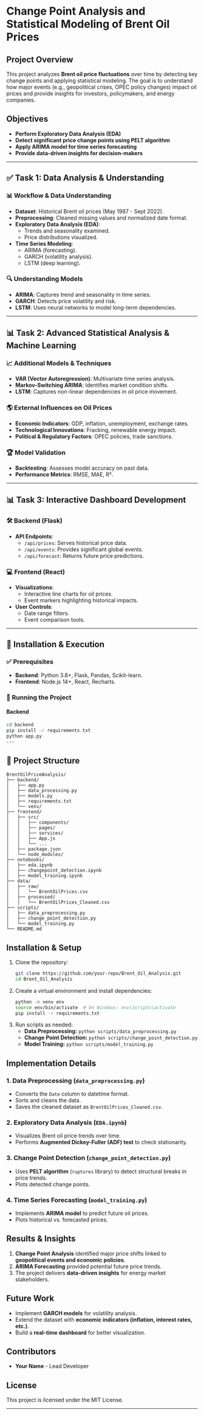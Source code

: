 # Change Point Analysis and Statistical Modeling of Brent Oil Prices

## Project Overview
This project analyzes **Brent oil price fluctuations** over time by detecting key change points and applying statistical modeling. The goal is to understand how major events (e.g., geopolitical crises, OPEC policy changes) impact oil prices and provide insights for investors, policymakers, and energy companies.

## Objectives
- **Perform Exploratory Data Analysis (EDA)**
- **Detect significant price change points using PELT algorithm**
- **Apply ARIMA model for time series forecasting**
- **Provide data-driven insights for decision-makers**


---

## ✅ Task 1: Data Analysis & Understanding
### 📊 Workflow & Data Understanding
- **Dataset**: Historical Brent oil prices (May 1987 - Sept 2022).
- **Preprocessing**: Cleaned missing values and normalized date format.
- **Exploratory Data Analysis (EDA)**:
  - Trends and seasonality examined.
  - Price distributions visualized.
- **Time Series Modeling**:
  - ARIMA (forecasting).
  - GARCH (volatility analysis).
  - LSTM (deep learning).

### 🔍 Understanding Models
- **ARIMA**: Captures trend and seasonality in time series.
- **GARCH**: Detects price volatility and risk.
- **LSTM**: Uses neural networks to model long-term dependencies.

---

## 📊 Task 2: Advanced Statistical Analysis & Machine Learning
### 📈 Additional Models & Techniques
- **VAR (Vector Autoregression)**: Multivariate time series analysis.
- **Markov-Switching ARIMA**: Identifies market condition shifts.
- **LSTM**: Captures non-linear dependencies in oil price movement.

### 🌎 External Influences on Oil Prices
- **Economic Indicators**: GDP, inflation, unemployment, exchange rates.
- **Technological Innovations**: Fracking, renewable energy impact.
- **Political & Regulatory Factors**: OPEC policies, trade sanctions.

### 🏆 Model Validation
- **Backtesting**: Assesses model accuracy on past data.
- **Performance Metrics**: RMSE, MAE, R².

---

## 📊 Task 3: Interactive Dashboard Development
### 🛠 Backend (Flask)
- **API Endpoints**:
  - `/api/prices`: Serves historical price data.
  - `/api/events`: Provides significant global events.
  - `/api/forecast`: Returns future price predictions.

### 💻 Frontend (React)
- **Visualizations**:
  - Interactive line charts for oil prices.
  - Event markers highlighting historical impacts.
- **User Controls**:
  - Date range filters.
  - Event comparison tools.

---

## 🚀 Installation & Execution
### ✅ Prerequisites
- **Backend**: Python 3.8+, Flask, Pandas, Scikit-learn.
- **Frontend**: Node.js 14+, React, Recharts.

### 🔧 Running the Project
#### Backend
```sh
cd backend
pip install -r requirements.txt
python app.py
---
```
## 📂 **Project Structure**  

```plaintext
BrentOilPriceAnalysis/
├── backend/
│   ├── app.py
│   ├── data_processing.py
│   ├── models.py
│   ├── requirements.txt
│   └── venv/
├── frontend/
│   ├── src/
│   │   ├── components/
│   │   ├── pages/
│   │   ├── services/
│   │   ├── App.js
│   │   └── ...
│   ├── package.json
│   └── node_modules/
├── notebooks/
│   ├── eda.ipynb
│   ├── changepoint_detection.ipynb
│   ├── model_training.ipynb
├── data/
│   ├── raw/
│   │   └── BrentOilPrices.csv
│   ├── processed/
│   │   └── BrentOilPrices_Cleaned.csv
├── scripts/
│   ├── data_preprocessing.py
│   ├── change_point_detection.py
│   └── model_training.py
└── README.md
```

## Installation & Setup
1. Clone the repository:
   ```sh
   git clone https://github.com/your-repo/Brent_Oil_Analysis.git
   cd Brent_Oil_Analysis
   ```
2. Create a virtual environment and install dependencies:
   ```sh
   python -m venv env
   source env/bin/activate  # On Windows: env\Scripts\activate
   pip install -r requirements.txt
   ```
3. Run scripts as needed:
   - **Data Preprocessing:** `python scripts/data_preprocessing.py`
   - **Change Point Detection:** `python scripts/change_point_detection.py`
   - **Model Training:** `python scripts/model_training.py`

## Implementation Details

### 1. Data Preprocessing (`data_preprocessing.py`)
- Converts the `Date` column to datetime format.
- Sorts and cleans the data.
- Saves the cleaned dataset as `BrentOilPrices_Cleaned.csv`.

### 2. Exploratory Data Analysis (`EDA.ipynb`)
- Visualizes Brent oil price trends over time.
- Performs **Augmented Dickey-Fuller (ADF) test** to check stationarity.

### 3. Change Point Detection (`change_point_detection.py`)
- Uses **PELT algorithm** (`ruptures` library) to detect structural breaks in price trends.
- Plots detected change points.

### 4. Time Series Forecasting (`model_training.py`)
- Implements **ARIMA model** to predict future oil prices.
- Plots historical vs. forecasted prices.

## Results & Insights
1. **Change Point Analysis** identified major price shifts linked to **geopolitical events and economic policies**.
2. **ARIMA Forecasting** provided potential future price trends.
3. The project delivers **data-driven insights** for energy market stakeholders.

## Future Work
- Implement **GARCH models** for volatility analysis.
- Extend the dataset with **economic indicators (inflation, interest rates, etc.)**.
- Build a **real-time dashboard** for better visualization.

## Contributors
- **Your Name** - Lead Developer

## License
This project is licensed under the MIT License.

---
